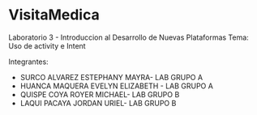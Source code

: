 # VisitaMedica
Laboratorio 3 - Introduccion al Desarrollo de Nuevas Plataformas
Tema: Uso de activity e Intent

Integrantes:
- SURCO ALVAREZ ESTEPHANY MAYRA- LAB GRUPO A
- HUANCA MAQUERA EVELYN ELIZABETH - LAB GRUPO A
- QUISPE COYA ROYER MICHAEL- LAB GRUPO B
- LAQUI PACAYA JORDAN URIEL- LAB GRUPO B

